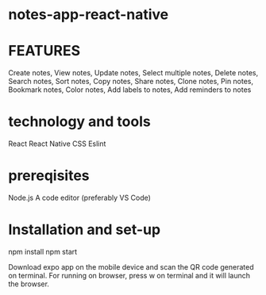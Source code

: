 # notes-app-react-native

# FEATURES


Create notes, 
View notes, 
Update notes, 
Select multiple notes, 
Delete notes, 
Search notes, 
Sort notes, 
Copy notes, 
Share notes, 
Clone notes, 
Pin notes, 
Bookmark notes, 
Color notes, 
Add labels to notes,
Add reminders to notes 

# technology and tools


React
React Native
CSS
Eslint

# prereqisites 


Node.js
A code editor (preferably VS Code)

# Installation and set-up


npm install
npm start

Download expo app on the mobile device and scan the QR code generated on terminal.
For running on browser, press w on terminal and it will launch the browser.
